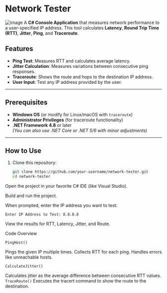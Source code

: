 # Network Tester
![image](https://github.com/user-attachments/assets/3c7a386c-68af-4ad3-8516-899f1ebef66e)
A **C# Console Application** that measures network performance to a user-specified IP address. This tool calculates **Latency**, **Round Trip Time (RTT)**, **Jitter**, **Ping**, and **Traceroute**. 

## Features
- **Ping Test**: Measures RTT and calculates average latency.
- **Jitter Calculation**: Measures variations between consecutive ping responses.
- **Traceroute**: Shows the route and hops to the destination IP address.
- **User Input**: Test any IP address provided by the user.

---

## Prerequisites
- **Windows OS** (or modify for Linux/macOS with `traceroute`)
- **Administrator Privileges** (for traceroute functionality)
- **.NET Framework 4.8** or later  
  *(You can also use .NET Core or .NET 5/6 with minor adjustments)*

---

## How to Use

1. Clone this repository:
   ```bash
   git clone https://github.com/your-username/network-tester.git
   cd network-tester
   ```
Open the project in your favorite C# IDE (like Visual Studio).

Build and run the project.

When prompted, enter the IP address you want to test:
```
Enter IP Address to Test: 8.8.8.8
```
View the results for RTT, Latency, Jitter, and Route.

Code Overview
```
PingHost()
```
Pings the given IP multiple times.
Collects RTT for each ping.
Handles errors like unreachable hosts.
```
CalculateJitter()
```
Calculates jitter as the average difference between consecutive RTT values.
``` TraceRoute() ```
Executes the tracert command to show the route to the destination.
